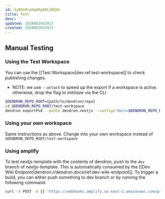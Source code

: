 ```yaml
---
id: IyBXeRrpHqUKg8OL5BQ4n
title: Test
desc: ''
updated: 1638063942917
created: 1638063942917
---
```


## Manual Testing

### Using the Test Workspace

You can use the [[Test Workspace|dev.ref.test-workspace]] to check publishing changes.

- NOTE: we use `--attach` to speed up the export if a workspace is active. otherwise, drop the flag to initiliaze via the CLI
```sh
$DENDRON_REPO_ROOT={path/to/dendron/repo}
cd $DENDRON_REPO_ROOT/test-workspace
dendron exportPod --podId dendron.nextjs --config="dest=$DENDRON_REPO_ROOT/packages/nextjs-template" --attach
```

### Using your own workspace

Same instructions as above. Change into your own workspace instead of `$DENDRON_REPO_ROOT/test-workspace`

### Using amplify

To test nextjs-template with the contents of dendron, push to the `dev` branch of nextjs-template. This is automatically consumed by the
[[Dev Wiki Endpoint|dendron://dendron.docs/ref.dev-wiki-endpoint]]. To trigger a build, you can either push something to dev branch or by running the following command:

```sh
curl -X POST -d {} "https://webhooks.amplify.us-east-1.amazonaws.com/prod/webhooks?id=e30aff97-0336-46b8-983e-5262efea7098&token=KbS2zuBWI5CWeDmSttgpaR0zjn7RqHpdF7dP9yGqc&operation=startbuild" -H "Content-Type:application/json"
```
